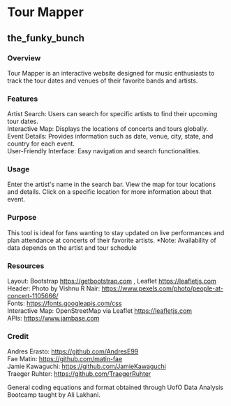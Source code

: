 # Tour Mapper
## the_funky_bunch

### Overview
Tour Mapper is an interactive website designed for music enthusiasts to track the tour dates and venues of their favorite bands and artists.

### Features
Artist Search: Users can search for specific artists to find their upcoming tour dates.<br>
Interactive Map: Displays the locations of concerts and tours globally.<br>
Event Details: Provides information such as date, venue, city, state, and country for each event.<br>
User-Friendly Interface: Easy navigation and search functionalities.

### Usage
Enter the artist's name in the search bar.
View the map for tour locations and details.
Click on a specific location for more information about that event.

### Purpose
This tool is ideal for fans wanting to stay updated on live performances and plan attendance at concerts of their favorite artists.
*Note: Availability of data depends on the artist and tour schedule

### Resources
Layout: Bootstrap https://getbootstrap.com , Leaflet https://leafletjs.com 
<br>
Header: Photo by Vishnu R Nair: https://www.pexels.com/photo/people-at-concert-1105666/
<br>
Fonts: https://fonts.googleapis.com/css
<br>
Interactive Map: OpenStreetMap via Leaflet https://leafletjs.com
<br>
APIs: https://www.jambase.com

### Credit 
Andres Erasto: https://github.com/AndresE99
<br>
Fae Matin: https://github.com/matin-fae
<br>
Jamie Kawaguchi: https://github.com/JamieKawaguchi
<br>
Traeger Ruhter: https://github.com/TraegerRuhter

General coding equations and format obtained through UofO Data Analysis Bootcamp taught by Ali Lakhani.
